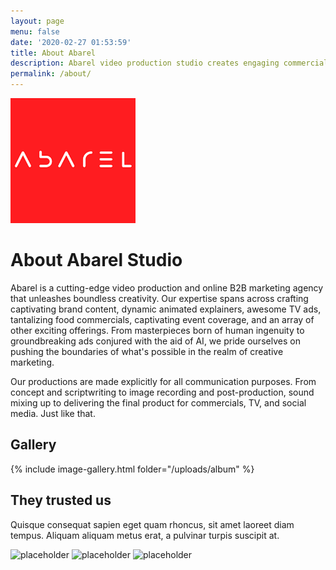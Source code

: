 ```yaml
---
layout: page
menu: false
date: '2020-02-27 01:53:59'
title: About Abarel
description: Abarel video production studio creates engaging commercials, brand content, animated explainers, food video, and TV ads, including commercials created by AI.
permalink: /about/
---
```


<img class="img-rounded" src="../assets/img/uploads/abarel_profile.png" alt="Abarel Studio Logo" width="200"> 

# About Abarel Studio

Abarel is a cutting-edge video production and online B2B marketing agency that unleashes boundless creativity. Our expertise spans across crafting captivating brand content, dynamic animated explainers, awesome TV ads, tantalizing food commercials, captivating event coverage, and an array of other exciting offerings. 
From masterpieces born of human ingenuity to groundbreaking ads conjured with the aid of AI, we pride ourselves on pushing the boundaries of what's possible in the realm of creative marketing.

Our productions are made explicitly for all communication purposes. From concept and scriptwriting to image recording and post-production, sound mixing up to delivering the final product for commercials, TV, and social media. Just like that.

## Gallery

{% include image-gallery.html folder="/uploads/album" %}


## They trusted us

Quisque consequat sapien eget quam rhoncus, sit amet laoreet diam tempus. Aliquam aliquam metus erat, a pulvinar turpis suscipit at.

![placeholder](https://placehold.it/200x200 "Small example image") 
![placeholder](https://placehold.it/200x200 "Small example image")
![placeholder](https://placehold.it/200x200 "Small example image") 

<script type="text/javascript" src="/assets/js/lightbox.js"></script>
<link rel="stylesheet" href="/assets/css/lightbox.css">